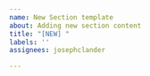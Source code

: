 ```yaml
---
name: New Section template
about: Adding new section content
title: "[NEW] "
labels: ''
assignees: josephclander

---
```



